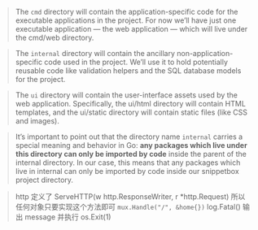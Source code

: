 
> The `cmd` directory will contain the application-specific code for the executable applications in the project. For now we’ll have just one executable application — the web application — which will live under the cmd/web directory.


> The `internal` directory will contain the ancillary non-application-specific code used in the project. We’ll use it to hold potentially reusable code like validation helpers and the SQL database models for the project.

> The `ui` directory will contain the user-interface assets used by the web application. Specifically, the ui/html directory will contain HTML templates, and the ui/static directory will contain static files (like CSS and images).

> It’s important to point out that the directory name `internal` carries a special meaning and behavior in Go: **any packages which live under this directory can only be imported by code**
inside the parent of the internal directory. In our case, this means that any packages which live in internal can only be imported by code inside our snippetbox project directory.


> http 定义了 ServeHTTP(w http.ResponseWriter, r *http.Request) 所以任何对象只要实现这个方法即可 `mux.Handle("/", &home{})`
> log.Fatal() 输出 message 并执行 os.Exit(1)

